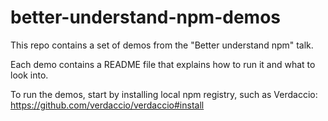# better-understand-npm-demos

This repo contains a set of demos from the "Better understand npm" talk.

Each demo contains a README file that explains how to run it and what to look into.

To run the demos, start by installing local npm registry, such as Verdaccio: https://github.com/verdaccio/verdaccio#install
